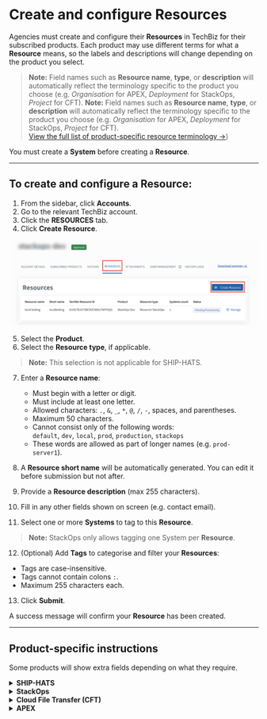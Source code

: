 # Create and configure **Resources**

Agencies must create and configure their **Resources** in TechBiz for their subscribed products. Each product may use different terms for what a **Resource** means, so the labels and descriptions will change depending on the product you select.

> **Note:** Field names such as **Resource name**, **type**, or **description** will automatically reflect the terminology specific to the product you choose (e.g. *Organisation* for APEX, *Deployment* for StackOps, *Project* for CFT).
> **Note:** Field names such as **Resource name**, **type**, or **description** will automatically reflect the terminology specific to the product you choose (e.g. *Organisation* for APEX, *Deployment* for StackOps, *Project* for CFT).  
> [View the full list of product-specific resource terminology →](/create-subscription-acc/resource-terminology-by-product))

You must create a **System** before creating a **Resource**.

---

## To create and configure a **Resource**:

1. From the sidebar, click **Accounts**.
2. Go to the relevant TechBiz account.
3. Click the **RESOURCES** tab.
4. Click **Create Resource**.

![res](images/create-resource.png)

5. Select the **Product**.
6. Select the **Resource type**, if applicable.

> **Note:** This selection is not applicable for SHIP-HATS.

7. Enter a **Resource name**:
   - Must begin with a letter or digit.
   - Must include at least one letter.
   - Allowed characters: `.`, `&`, `_`, `*`, `@`, `/`, `-`, spaces, and parentheses.
   - Maximum 50 characters.
   - Cannot consist only of the following words:  
     `default`, `dev`, `local`, `prod`, `production`, `stackops`  
   - These words are allowed as part of longer names (e.g. `prod-server1`).

8. A **Resource short name** will be automatically generated. You can edit it before submission but not after.

9. Provide a **Resource description** (max 255 characters).

10. Fill in any other fields shown on screen (e.g. contact email).

11. Select one or more **Systems** to tag to this **Resource**.

> **Note:** StackOps only allows tagging one System per **Resource**.

12. (Optional) Add **Tags** to categorise and filter your **Resources**:
   - Tags are case-insensitive.
   - Tags cannot contain colons `:`.
   - Maximum 255 characters each.

13. Click **Submit**.

A success message will confirm your **Resource** has been created.

---

## Product-specific instructions

Some products will show extra fields depending on what they require.

<details>
  <summary><strong>SHIP-HATS</strong></summary>

This step is not applicable for SHIP-HATS.  
To manage **Resources**, go to the [SHIP-HATS portal](https://portal.ship.gov.sg/).

</details>

<details>
  <summary><strong>StackOps</strong></summary>

You will be asked to fill in additional deployment details:

| Field | Description |
| --- | --- |
| **This is a system in production** | Tick if the deployment is for a live system. |
| **Cloud Service Provider** | Select your cloud provider. |
| **Elastic Version Number** | Lists available versions based on your provider. |
| **Deployment Size** | Choose from: `extra small`, `small`, `medium`, or `large`. |
| **Sizing Details** | Appears once a size is selected. Includes memory, storage, instance type, and number of zones. <br><br>**Need a custom size?** [Raise a service request](https://go.gov.sg/stackops-support). |

</details>

<details>
  <summary><strong>Cloud File Transfer (CFT)</strong></summary>

You will be asked to fill in the following fields:

| Field | Description |
| --- | --- |
| **Project name** | Enter the name for your CFT Project. |
| **Project short name** | Auto-generated. You may edit before submission. |
| **Project description** | Briefly describe the purpose of this Project. |
| **Existing Project ID (Migration)** | *(Optional)* Enter if you are migrating from a previous setup. |

The **Project name** can only include the following characters:

- Uppercase letters: `A–Z`  
- Lowercase letters: `a–z`  
- Digits: `0–9`  
- Space  
- Underscore (`_`)  
- Hyphen (dash) (`-`)  
- Period (dot) (`.`)  
- Forward slash (`/`)  
- Parentheses: `(` and `)`  

> **Note:** Avoid using other special characters (such as `@`, `#`, `!`, `*`) in the project name.


</details>

<details>
  <summary><strong>APEX</strong></summary>

You will be asked to fill in the following fields:

| Field | Description |
| --- | --- |
| **Organisation name** | Enter the organisation name. |
| **Short name** | Auto-generated. You may edit before submission. |
| **Organisation description** | Brief description of the organisation’s purpose. |
| **Primary Contact Email** | Enter the main point of contact. |
| **Secondary Contact Email** | (Optional) Enter an additional contact. |

</details>



